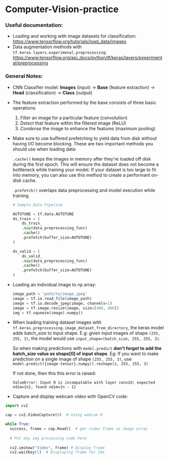 # Computer-Vision-practice

### Useful documentation:
- Loading and working with image datasets for classification: https://www.tensorflow.org/tutorials/load_data/images
- Data augmentation methods with `tf.keras.layers.experimenal.preprocessing`: https://www.tensorflow.org/api_docs/python/tf/keras/layers/experimental/preprocessing

### General Notes:
- CNN Classifier model: **Images** (input) &rarr; **Base** (feature extraction) &rarr; **Head** (classification) &rarr; **Class** (output)

- The feature extraction performed by the base consists of three basic operations:

  1. *Filter* an image for a particular feature (convolution)
  2. *Detect* that feature within the filtered image (ReLU)
  3. *Condense* the image to enhance the features (maximum pooling)

- Make sure to use buffered prefetching to yield data from disk without having I/O become blocking. These are two important methods you should use when loading data:

  `.cache()` keeps the images in memory after they're loaded off disk during the first epoch. This will ensure the dataset does not become a bottleneck while training your model.
  If your dataset is too large to fit into memory, you can also use this method to create a performant on-disk cache.

  `.prefetch()` overlaps data preprocessing and model execution while training.
  
  ```python
  # Sample Data Pipeline
  
  AUTOTUNE = tf.data.AUTOTUNE
  ds_train = (
      ds_train_
      .map(data_preprocessing_func)
      .cache()
      .prefetch(buffer_size=AUTOTUNE)
  )
  
  ds_valid = (
      ds_valid_
      .map(data_preprocessing_func)
      .cache()
      .prefetch(buffer_size=AUTOTUNE)
  )
  ```

- Loading an individual image to np array:
  ```python
  image_path = 'path/to/image.jpeg'
  image = tf.io.read_file(image_path)
  image = tf.io.decode_jpeg(image, channels=1)
  image = tf.image.resize(image, size=[400, 400])
  img = tf.squeeze(image).numpy()
  ```
  
- When loading training dataset images with `tf.keras.preprocessing.image_dataset_from_directory`, the keras model adds batch_size to input shape. E.g: given input images of
  shape `(255, 255, 3)`, the model would use `input_shape=(batch_size, 255, 255, 3)`. 
  
  So when making predictions with `model.predict` **don't forget to add the batch_size value as shape[0] of input shape**. Eg: If you want to make prediction on a single image
  of shape `(255, 255, 3)`, use `model.predict({image-tensor}.numpy().reshape(1, 255, 255, 3)`
  
  If not done, then this this error is raised:
  
  `ValueError: Input 0 is incompatable with layer conv2d: expected ndim={n}, found ndim={n - 1}`
  
  
 - Capture and display webcam video with OpenCV code:
 
  ```python
  import cv2
  
  cap = cv2.VideoCapture(0)  # using webcam 0
  
  while True:
    success, frame = cap.Read()  # get video frame as image array
    
    # Put any img processing code here
    
    cv2.imshow("Video", frame) # Display frame
    cv2.waitKey(1)  # Displaying frame for 1ms
   ```
